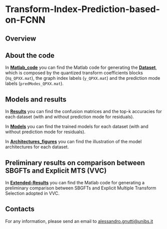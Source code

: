 # Transform-Index-Prediction-based-on-FCNN

## Overview

## About the code

In [**Matlab_code**](https://github.com/AlessandroGnutti/Transform-index-Prediction-based-on-FCNN/tree/main/Matlab_code) you can find the Matlab code for generating the [**Dataset**](https://github.com/AlessandroGnutti/Transform-index-Prediction-based-on-FCNN/tree/main/Dataset), which is composed by the quantized transform coefficients blocks (```Xq_QPXX.mat```), the graph index labels (```y_QPXX.mat```) and the prediction mode labels (```predModes_QPXX.mat```).

## Models and results

In [**Results**](https://github.com/AlessandroGnutti/Transform-Index-Prediction-based-on-FCNN/tree/main/Results) you can find the confusion matrices and the top-k accuracies for each dataset (with and without prediction mode for residuals).

In [**Models**](https://github.com/AlessandroGnutti/Transform-Index-Prediction-based-on-FCNN/tree/main/Models) you can find the trained models for each dataset (with and without prediction mode for residuals).

In [**Architectures_figures**](https://github.com/AlessandroGnutti/Transform-Index-Prediction-based-on-FCNN/tree/main/Architectures_figures) you can find the illustration of the model architectures for each dataset.

## Preliminary results on comparison between SBGFTs and Explicit MTS (VVC)

In [**Extended-Results**](https://github.com/AlessandroGnutti/Transform-index-Prediction-based-on-FCNN/tree/main/Extended-Results) you can find the Matlab code for generating a preliminary comparison between SBGFTs and Explicit Multiple Transform Selection adopted in VVC.


## Contacts

For any information, please send an email to alessandro.gnutti@unibs.it



